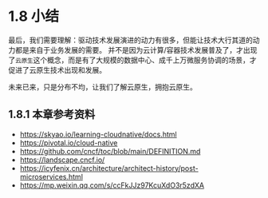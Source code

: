 # 1.8 小结

最后，我们需要理解：驱动技术发展演进的动力有很多，但能让技术大行其道的动力都是来自于业务发展的需要。
并不是因为云计算/容器技术发展普及了，才出现了`云原生`这个概念，而是有了大规模的数据中心、成千上万微服务协调的场景，才促进了云原生技术出现和发展。

未来已来，只是分布不均，让我们了解云原生，拥抱云原生。

## 1.8.1 本章参考资料

- https://skyao.io/learning-cloudnative/docs.html
- https://pivotal.io/cloud-native 
- https://github.com/cncf/toc/blob/main/DEFINITION.md
- https://landscape.cncf.io/
- https://icyfenix.cn/architecture/architect-history/post-microservices.html
- https://mp.weixin.qq.com/s/ccFkJJz97KcuXdO3r5zdXA